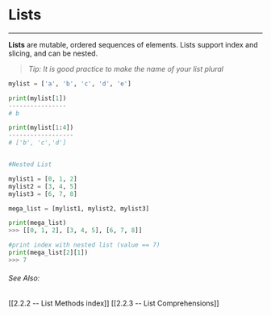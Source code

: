 # Lists
---

**Lists** are mutable, ordered sequences of elements.
Lists support index and slicing, and can be nested.

> *Tip: It is good practice to make the name of your list plural*

```py
mylist = ['a', 'b', 'c', 'd', 'e']

print(mylist[1])
----------------
# b

print(mylist[1:4])
------------------
# ['b', 'c','d']


#Nested List

mylist1 = [0, 1, 2]
mylist2 = [3, 4, 5]
mylist3 = [6, 7, 8]

mega_list = [mylist1, mylist2, mylist3]

print(mega_list)
>>> [[0, 1, 2], [3, 4, 5], [6, 7, 8]]

#print index with nested list (value == 7)
print(mega_list[2][1])
>>> 7
```


###### See Also: 
[[2.2.2 -- List Methods index]]
[[2.2.3 -- List Comprehensions]]





